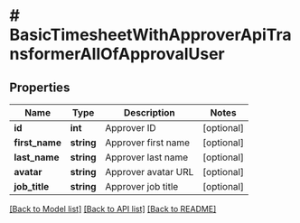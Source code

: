# # BasicTimesheetWithApproverApiTransformerAllOfApprovalUser

## Properties

Name | Type | Description | Notes
------------ | ------------- | ------------- | -------------
**id** | **int** | Approver ID | [optional]
**first_name** | **string** | Approver first name | [optional]
**last_name** | **string** | Approver last name | [optional]
**avatar** | **string** | Approver avatar URL | [optional]
**job_title** | **string** | Approver job title | [optional]

[[Back to Model list]](../../README.md#models) [[Back to API list]](../../README.md#endpoints) [[Back to README]](../../README.md)
